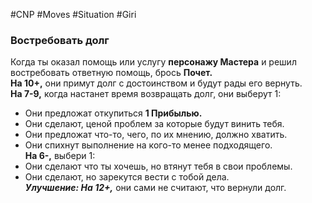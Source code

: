 #CNP #Moves  #Situation #Giri 

### Востребовать долг  
Когда ты оказал помощь или услугу **персонажу Мастера** и решил востребовать  ответную помощь, брось **Почет.**  
**На 10+,** они примут долг с достоинством и будут рады его вернуть.  
**На 7-9,** когда настанет время возвращать долг, они выберут 1:  
-  Они предложат откупиться **1 Прибылью.**  
-  Они сделают, ценой проблем за которые будут винить тебя.  
-  Они предложат что-то, чего, по их мнению, должно хватить.  
-  Они спихнут выполнение на кого-то менее подходящего.  
**На 6-,** выбери 1:  
-  Они сделают что ты хочешь, но втянут тебя в свои проблемы.  
-  Они сделают, но зарекутся вести с тобой дела.  
***Улучшение: На 12+,*** они сами не считают, что вернули долг.  